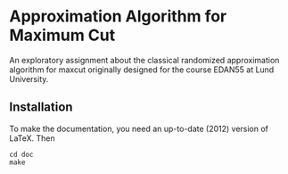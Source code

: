 Approximation Algorithm for Maximum Cut
=======================================

An exploratory assignment about the classical randomized approximation
algorithm for maxcut originally designed for the course EDAN55 at Lund
University.

Installation
------------

To make the documentation, you need an up-to-date (2012) version of
LaTeX. Then

    cd doc
    make
